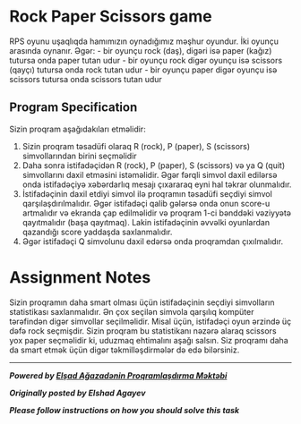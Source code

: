 # Rock Paper Scissors game

RPS oyunu uşaqlıqda hamımızın oynadığımız məşhur oyundur. İki oyunçu arasında oynanır. Əgər:
    - bir oyunçu rock (daş), digəri isə paper (kağız) tutursa onda paper tutan udur
    - bir oyunçu rock digər oyunçu isə scissors (qayçı) tutursa onda rock tutan udur
    - bir oyunçu paper digər oyunçu isə scissors tutursa onda scissors tutan udur

## Program Specification

Sizin proqram aşağıdakıları etməlidir:

1. Sizin proqram təsadüfi olaraq R (rock), P (paper), S (scissors) simvollarından birini seçməlidir
2. Daha sonra istifadəçidən R (rock), P (paper), S (scissors) və ya Q (quit) simvollarını daxil etməsini istəməlidir. Əgər fərqli simvol daxil edilərsə onda istifadəçiyə xəbərdarlıq mesajı çıxararaq eyni hal təkrar olunmalıdır.
3. İstifadəçinin daxil etdiyi simvol ilə proqramın təsadüfi seçdiyi simvol qarşılaşdırılmalıdır. Əgər istifadəçi qalib gələrsə onda onun score-u artmalıdır və ekranda çap edilməlidir və proqram 1-ci bənddəki vəziyyətə qayıtmalıdır (başa qayıtmaq). Lakin istifadəçinin əvvəlki oyunlardan qazandığı score yaddaşda saxlanmalıdır.
4. Əgər istifadəçi Q simvolunu daxil edərsə onda proqramdan çıxılmalıdır.

# Assignment Notes

Sizin proqramın daha smart olması üçün istifadəçinin seçdiyi simvolların statistikası saxlanmalıdır. Ən çox seçilən simvola qarşılıq kompüter tərəfindən digər simvollar seçilməlidir. Misal üçün, istifadəçi oyun ərzində üç dəfə rock seçmişdir. Sizin proqram bu statistikanı nəzərə alaraq scissors yox paper seçməlidir ki, uduzmaq ehtimalını aşağı salsın. Siz proqramı daha da smart etmək üçün digər təkmilləşdirmələr də edə bilərsiniz.

---

***Powered by [Elşad Ağazadənin Proqramlaşdırma Məktəbi](https://elshadaghazade.com)***

***Originally posted by Elshad Agayev***

***Please follow instructions on how you should solve this task***